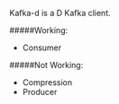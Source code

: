 Kafka-d is a D Kafka client.


#####Working:
* Consumer

#####Not Working:
* Compression
* Producer
